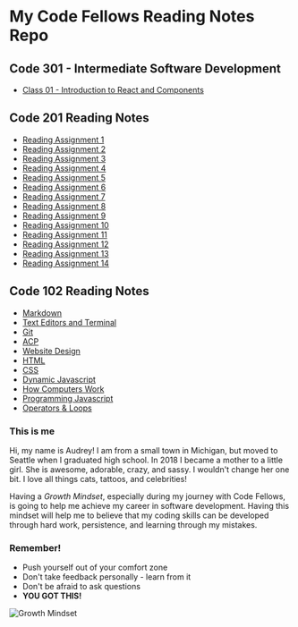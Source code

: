 # My Code Fellows Reading Notes Repo


## Code 301 - Intermediate Software Development

- [Class 01 - Introduction to React and Components](Code301notes/class01-react-intro.md)


## Code 201 Reading Notes

- [Reading Assignment 1](Code201notes/class-01.md)
- [Reading Assignment 2](Code201notes/class-02.md)
- [Reading Assignment 3](Code201notes/class-03.md)
- [Reading Assignment 4](Code201notes/class-04.md)
- [Reading Assignment 5](Code201notes/class-05.md)
- [Reading Assignment 6](Code201notes/class-06.md)
- [Reading Assignment 7](Code201notes/class-07.md)
- [Reading Assignment 8](Code201notes/class-08.md)
- [Reading Assignment 9](Code201notes/class-09.md)
- [Reading Assignment 10](Code201notes/class-10.md)
- [Reading Assignment 11](Code201notes/class-11.md)
- [Reading Assignment 12](Code201notes/class-12.md)
- [Reading Assignment 13](Code201notes/class-13.md)
- [Reading Assignment 14](Code201notes/class-14.md)

## Code 102 Reading Notes

- [Markdown](Code102notes/learning-markdown.md)  
- [Text Editors and Terminal](Code102notes/learning-text-editors-terminal.md)
- [Git](Code102notes/git.md)
- [ACP](Code102notes/acp.md)
- [Website Design](Code102notes/website-design.md)
- [HTML](Code102notes/html.md)
- [CSS](Code102notes/css.md)
- [Dynamic Javascript](Code102notes/dynamic-javascript.md)
- [How Computers Work](Code102notes/how-computers-work.md)
- [Programming Javascript](Code102notes/programming-javascript.md)
- [Operators & Loops](Code102notes/operators-loops.md)
 


### This is me   

Hi, my name is Audrey! I am from a small town in Michigan, but moved to Seattle when I graduated high school.  In 2018 I became a mother to a little girl. She is awesome, adorable, crazy, and sassy. I wouldn't change her one bit.  I love all things cats, tattoos, and celebrities!

Having a *Growth Mindset*, especially during my journey with Code Fellows, is going to help me achieve my career in software development. Having this mindset will help me to believe that my coding skills can be developed through hard work, persistence, and learning through my mistakes. 


### Remember!
 - Push yourself out of your comfort zone
 - Don't take feedback personally - learn from it 
 - Don't be afraid to ask questions 
 - **YOU GOT THIS!**

![Growth Mindset](https://www.mvisd.com/cms/lib/TX02216263/Centricity/Domain/1042/brain-teasers-compressor.png)
